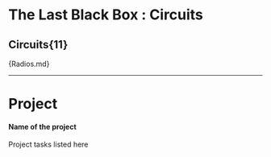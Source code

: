 # The Last Black Box : Circuits

## Circuits{11}

{Radios.md}

---

# Project
#### Name of the project
Project tasks listed here
